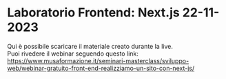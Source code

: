 # Laboratorio Frontend: Next.js 22-11-2023
Qui è possibile scaricare il materiale creato durante la live. <br>
Puoi rivedere il webinar seguendo questo link: https://www.musaformazione.it/seminari-masterclass/sviluppo-web/webinar-gratuito-front-end-realizziamo-un-sito-con-next-js/
